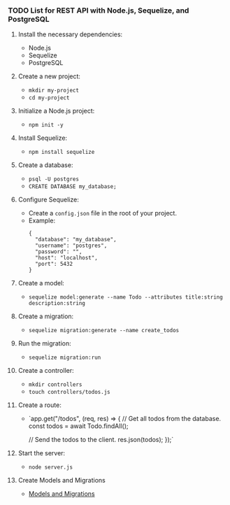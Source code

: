 ### TODO List for REST API with Node.js, Sequelize, and PostgreSQL

1. Install the necessary dependencies:
    * Node.js
    * Sequelize
    * PostgreSQL

2. Create a new project:
    * `mkdir my-project`
    * `cd my-project`

3. Initialize a Node.js project:
    * `npm init -y`

4. Install Sequelize:
    * `npm install sequelize`

5. Create a database:
    * `psql -U postgres`
    * `CREATE DATABASE my_database;`

6. Configure Sequelize:
    * Create a `config.json` file in the root of your project.
    * Example:
        ```
        {
          "database": "my_database",
          "username": "postgres",
          "password": "",
          "host": "localhost",
          "port": 5432
        }
        ```

7. Create a model:
    * `sequelize model:generate --name Todo --attributes title:string description:string`

8. Create a migration:
    * `sequelize migration:generate --name create_todos`

9. Run the migration:
    * `sequelize migration:run`

10. Create a controller:
    * `mkdir controllers`
    * `touch controllers/todos.js`

11. Create a route:
    * `app.get("/todos", (req, res) => {
        // Get all todos from the database.
        const todos = await Todo.findAll();

        // Send the todos to the client.
        res.json(todos);
    });`

12. Start the server:
    * `node server.js`

13. Create Models and Migrations
    * [Models and Migrations](../server/docs/models_and_migrations.md)